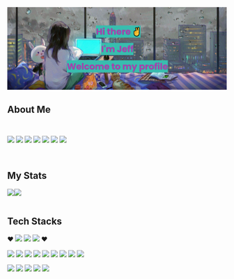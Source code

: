 <img alt="Banner" src="imgs/banner3.png">

<div>
    <h2>About Me</h2>
</div>

<br/>
<div>
    <p>
        <a href="https://xjeeh.com"><img src="https://img.shields.io/badge/-my%20website-lightgrey"/></a>
        <a href="https://xjeeh.com.br/static/media/Jefferson%20William%20dos%20Santos-en.cdf2c97733ae09a3affc.pdf"><img src="https://img.shields.io/badge/resume-332B40"/></a>        
        <a href="https://www.linkedin.com/in/xjeeh"><img src="https://img.shields.io/badge/LinkedIn-0077B5?style=for-the-badge&logo=linkedin&logoColor=white"/></a>
        <a href="https://discord.gg/tZ6Gmrt7Cc"><img src="https://img.shields.io/badge/Discord-7289DA?style=for-the-badge&logo=discord&logoColor=white"/></a>
        <a href="https://twitch.tv/xjeeh_"><img src="https://img.shields.io/badge/Twitch-9146FF?style=for-the-badge&logo=twitch&logoColor=white"/></a>
        <a href="https://twitter.com/xjeeh_"><img src="https://img.shields.io/badge/Twitter-1DA1F2?style=for-the-badge&logo=twitter&logoColor=white"/></a>
        <a href="https://www.buymeacoffee.com/xjeeh"><img src="https://img.shields.io/badge/Buy_Me_A_Coffee-FFDD00?style=for-the-badge&logo=buy-me-a-coffee&logoColor=black"/></a>
    </p>
</div>
<br/>

<h2>My Stats</h2>
<div style="display: flex; align-items: center;">
    <img align="left" src="https://github-readme-stats.vercel.app/api?username=xjeeh&show_icons=true&theme=tokyonight&custom_title=xJeeh%27s%20GitHub%20Stats&hide_border=true&title_color=7039e6" />
    <img align="left" src="https://github-readme-stats.vercel.app/api/top-langs/?username=xjeeh&theme=tokyonight&hide_border=true&title_color=7039e6&layout=compact" />
</div>
<br/>

<div>
<h2>Tech Stacks</h2>
❤️ <img src="https://img.shields.io/badge/HTML-239120?style=for-the-badge&logo=html5&logoColor=white">
<img src="https://img.shields.io/badge/CSS-239120?&style=for-the-badge&logo=css3&logoColor=white">
<img src="https://img.shields.io/badge/JavaScript-F7DF1E?style=for-the-badge&logo=JavaScript&logoColor=white"> ❤️
</div>

<br/>

<img src="https://img.shields.io/badge/TypeScript-007ACC?style=for-the-badge&logo=typescript&logoColor=white">
<img src="https://img.shields.io/badge/React-20232A?style=for-the-badge&logo=react&logoColor=61DAFB">
<img src="https://img.shields.io/badge/Next.js-000?logo=nextdotjs&logoColor=fff&style=for-the-badge">
<img src="https://img.shields.io/badge/Angular-DD0031?style=for-the-badge&logo=angular&logoColor=white">
<img src="https://img.shields.io/badge/Node.js-43853D?style=for-the-badge&logo=node.js&logoColor=white">
<img src="https://img.shields.io/badge/Express.js-404D59?style=for-the-badge
">

<img src="https://img.shields.io/badge/Sass-CC6699?style=for-the-badge&logo=sass&logoColor=white">
<img src="https://img.shields.io/badge/Tailwind_CSS-38B2AC?style=for-the-badge&logo=tailwind-css&logoColor=white">
<img src="https://img.shields.io/badge/styled--components-DB7093?style=for-the-badge&logo=styled-components&logoColor=white">

<img src="https://img.shields.io/badge/AngularJS-E23237?style=for-the-badge&logo=angularjs&logoColor=white
">
<img src="https://img.shields.io/badge/C%23-239120?style=for-the-badge&logo=c-sharp&logoColor=white">
<img src="https://img.shields.io/badge/.NET-5C2D91?style=for-the-badge&logo=.net&logoColor=white
">
<img src="https://img.shields.io/badge/Python-3776AB?style=for-the-badge&logo=python&logoColor=white">
<img src="https://img.shields.io/badge/Amazon_AWS-232F3E?style=for-the-badge&logo=amazon-aws&logoColor=white">

<!-- transparent -->

<!-- tokyonight, radical, dark, synthwave, dracula -->

<!-- cobalt -->

<!-- merko, gruvbox, onedark, highcontrast -->

<!-- title_color, text_color, icon_color, border_color, bg_color, hide_border, theme, cache_seconds, locale, border_radius -->
